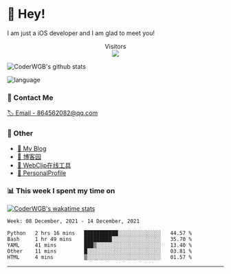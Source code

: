 # 👋 Hey!


I am just a iOS developer and I am glad to meet you!

<p align="center"> 
  Visitors<br><img src="https://profile-counter.glitch.me/WangGuibin/count.svg" />
</p>

![CoderWGB's github stats](https://github-readme-stats.vercel.app/api?username=WangGuibin&&show_icons=true&&title_color=1abc9c&&icon_color=1abc9c)

![language](https://github-readme-stats.vercel.app/api/top-langs/?username=WangGuibin&hide_langs_below=1&theme=default&line_height=27&layout=compact)




### 📮 Contact Me

[🏷 Email - 864562082@qq.com](mailto:864562082@qq.com)


### 🤪 Other

- [📌 My Blog](http://wangguibin.github.io/hexo-github-action)
- [📌 博客园](https://www.cnblogs.com/wgb1234/)
- [📌 WebClip在线工具](https://wangguibin.github.io/webclicp-vue-app/)
- [📌 PersonalProfile](https://wangguibin.github.io/PersonalProfile/)



### 📊 This week I spent my time on

[![CoderWGB's wakatime stats](https://github-readme-stats.vercel.app/api/wakatime?username=WangGuibin)](https://github.com/anuraghazra/github-readme-stats)


<!--START_SECTION:waka-->
```text
Week: 08 December, 2021 - 14 December, 2021

Python   2 hrs 16 mins   ███████████░░░░░░░░░░░░░░   44.57 % 
Bash     1 hr 49 mins    █████████░░░░░░░░░░░░░░░░   35.70 % 
YAML     41 mins         ███▒░░░░░░░░░░░░░░░░░░░░░   13.40 % 
Other    11 mins         █░░░░░░░░░░░░░░░░░░░░░░░░   03.81 % 
HTML     4 mins          ▒░░░░░░░░░░░░░░░░░░░░░░░░   01.57 % 
```
<!--END_SECTION:waka-->

---
